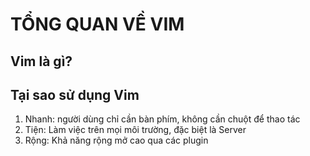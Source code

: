 # TỔNG QUAN VỀ VIM


## Vim là gì?


## Tại sao sử dụng Vim
1. Nhanh: người dùng chỉ cần bàn phím, không cần chuột để thao tác
2. Tiện: Làm việc trên mọi môi trường, đặc biệt là Server
3. Rộng: Khả năng rộng mở cao qua các plugin